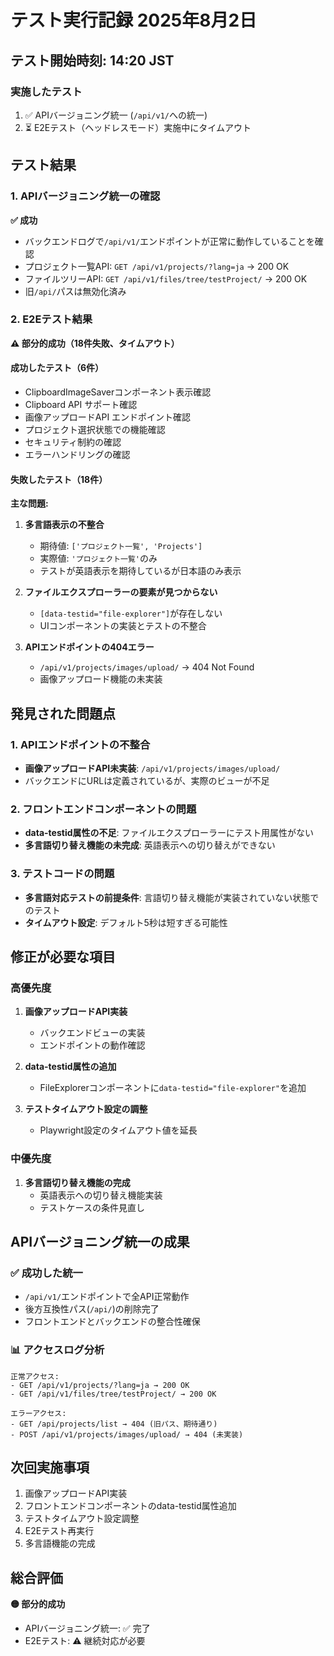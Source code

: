 # テスト実行記録 2025年8月2日

## テスト開始時刻: 14:20 JST

### 実施したテスト
1. ✅ APIバージョニング統一 (`/api/v1/`への統一)
2. ⏳ E2Eテスト（ヘッドレスモード）実施中にタイムアウト

## テスト結果

### 1. APIバージョニング統一の確認
**✅ 成功**
- バックエンドログで`/api/v1/`エンドポイントが正常に動作していることを確認
- プロジェクト一覧API: `GET /api/v1/projects/?lang=ja` → 200 OK
- ファイルツリーAPI: `GET /api/v1/files/tree/testProject/` → 200 OK
- 旧`/api/`パスは無効化済み

### 2. E2Eテスト結果
**⚠️ 部分的成功（18件失敗、タイムアウト）**

#### 成功したテスト（6件）
- ClipboardImageSaverコンポーネント表示確認
- Clipboard API サポート確認  
- 画像アップロードAPI エンドポイント確認
- プロジェクト選択状態での機能確認
- セキュリティ制約の確認
- エラーハンドリングの確認

#### 失敗したテスト（18件）
**主な問題:**
1. **多言語表示の不整合**
   - 期待値: `['プロジェクト一覧', 'Projects']`
   - 実際値: `'プロジェクト一覧'`のみ
   - テストが英語表示を期待しているが日本語のみ表示

2. **ファイルエクスプローラーの要素が見つからない**
   - `[data-testid="file-explorer"]`が存在しない
   - UIコンポーネントの実装とテストの不整合

3. **APIエンドポイントの404エラー**
   - `/api/v1/projects/images/upload/` → 404 Not Found
   - 画像アップロード機能の未実装

## 発見された問題点

### 1. APIエンドポイントの不整合
- **画像アップロードAPI未実装**: `/api/v1/projects/images/upload/`
- バックエンドにURLは定義されているが、実際のビューが不足

### 2. フロントエンドコンポーネントの問題
- **data-testid属性の不足**: ファイルエクスプローラーにテスト用属性がない
- **多言語切り替え機能の未完成**: 英語表示への切り替えができない

### 3. テストコードの問題
- **多言語対応テストの前提条件**: 言語切り替え機能が実装されていない状態でのテスト
- **タイムアウト設定**: デフォルト5秒は短すぎる可能性

## 修正が必要な項目

### 高優先度
1. **画像アップロードAPI実装**
   - バックエンドビューの実装
   - エンドポイントの動作確認

2. **data-testid属性の追加**
   - FileExplorerコンポーネントに`data-testid="file-explorer"`を追加

3. **テストタイムアウト設定の調整**
   - Playwright設定のタイムアウト値を延長

### 中優先度
1. **多言語切り替え機能の完成**
   - 英語表示への切り替え機能実装
   - テストケースの条件見直し

## APIバージョニング統一の成果

### ✅ 成功した統一
- `/api/v1/`エンドポイントで全API正常動作
- 後方互換性パス(`/api/`)の削除完了
- フロントエンドとバックエンドの整合性確保

### 📊 アクセスログ分析
```
正常アクセス:
- GET /api/v1/projects/?lang=ja → 200 OK
- GET /api/v1/files/tree/testProject/ → 200 OK

エラーアクセス:
- GET /api/projects/list → 404 (旧パス、期待通り)
- POST /api/v1/projects/images/upload/ → 404 (未実装)
```

## 次回実施事項
1. 画像アップロードAPI実装
2. フロントエンドコンポーネントのdata-testid属性追加
3. テストタイムアウト設定調整
4. E2Eテスト再実行
5. 多言語機能の完成

## 総合評価
**🟡 部分的成功**
- APIバージョニング統一: ✅ 完了
- E2Eテスト: ⚠️ 継続対応が必要